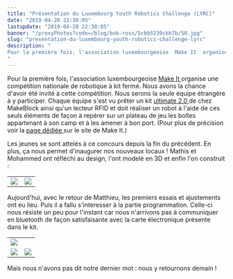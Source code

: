 ```yaml
---
title: "Présentation du Luxembourg Youth Robotics Challenge (LYRC)"
date: "2019-04-20 22:30:05"
lastupdate: "2019-04-20 22:30:05"
banner: "/proxyPhotos?code=/blog/bob-ross/5cbb5239cbb7b/50.jpg"
slug: "presentation-du-luxembourg-youth-robotics-challenge-lyrc"
description: " 
Pour la première fois, l'association luxembourgeoise  Make It  organise une compétition nationale de robotique à kit fermé.
"
---
```

Pour la première fois, l'association luxembourgeoise <a href="https://www.makeit.lu"> Make It </a> organise une compétition nationale de robotique à kit fermé.
Nous avons la chance d'avoir été invité à cette compétition. Nous serons la seule équipe étrangère à y participer. 
Chaque équipe s'est vu prêter un kit <a href="https://www.makeblock.com/steam-kits/mbot-ultimate-2"> ultimate 2.0 </a> de chez MakeBlock ainsi qu'un lecteur RFID et doit réaliser un robot à l'aide de ces seuls éléments de façon à repérer sur un plateau de jeu les boîtes appartenant à son camp et à les amener à bon port. (Pour plus de précision voir la <a href="https://www.makeit.lu/?page_id=64"> page dédiée </a> sur le site de Make It.)

Les jeunes se sont attelés à ce concours depuis la fin du précédent. En plus, ça nous permet d'inaugurer nos nouveaux locaux !
Mathis et Mohammed ont réfléchi au design, l'ont modelé en 3D et enfin l'on construit :
<table>
<tr>
<td><img src="/proxyPhotos?code=/blog/bob-ross/5cbb527fa0352/50.jpg"></td>
<td><img src="/proxyPhotos?code=/blog/bob-ross/5cbb5273c1b55/50.jpg"></td>
</tr>
</table>

Aujourd'hui, avec le retour de Matthieu, les premiers essais et ajustements ont eu lieu. Puis il a fallu s'interesser à la partie programmation.
Celle-ci nous résiste un peu pour l'instant car nous n'arrivons pas à communiquer en bluetooth de façon satisfaisante avec la carte électronique présente dans le kit.

<table>
<tr>
<td colspan="2"><img src="/proxyPhotos?code=/blog/bob-ross/5cbb524c52a7e/50.jpg"></td>
</tr>
<tr>
<td><img src="/proxyPhotos?code=/blog/bob-ross/5cbb520745ef4/50.jpg"></td>
<td><img src="/proxyPhotos?code=/blog/bob-ross/5cbb51cfdf030/50.jpg"></td>
</tr>
</table>


Mais nous n'avons pas dit notre dernier mot : nous y retournons demain !
    